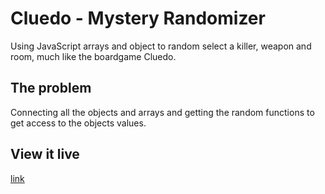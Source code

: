 # Cluedo - Mystery Randomizer

Using JavaScript arrays and object to random select a killer, weapon and room, much like the boardgame Cluedo.

## The problem

Connecting all the objects and arrays and getting the random functions to get access to the objects values.

## View it live

[link](https://gracious-joliot-f7d272.netlify.com/)
